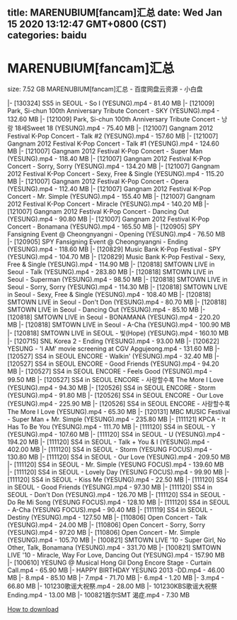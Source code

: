 
title: MARENUBIUM[fancam]汇总
date: Wed Jan 15 2020 13:12:47 GMT+0800 (CST)    
categories: baidu
---

# MARENUBIUM[fancam]汇总
size: 7.52 GB
 MARENUBIUM[fancam]汇总 - 百度网盘云资源 - 小白盘
 
|- [130324] SS5 in SEOUL - So I (YESUNG).mp4 - 81.40 MB
|- [121009] Park, Si-chun 100th Anniversary Tribute Concert - SKY (YESUNG).mp4 - 132.60 MB
|- [121009] Park, Si-chun 100th Anniversary Tribute Concert - 낭랑 18세Sweet 18 (YESUNG).mp4 - 75.40 MB
|- [121007] Gangnam 2012 Festival K-Pop Concert - Talk #2 (YESUNG).mp4 - 157.60 MB
|- [121007] Gangnam 2012 Festival K-Pop Concert - Talk #1 (YESUNG).mp4 - 124.60 MB
|- [121007] Gangnam 2012 Festival K-Pop Concert - Super Man (YESUNG).mp4 - 118.40 MB
|- [121007] Gangnam 2012 Festival K-Pop Concert - Sorry, Sorry (YESUNG).mp4 - 134.20 MB
|- [121007] Gangnam 2012 Festival K-Pop Concert - Sexy, Free & Single (YESUNG).mp4 - 115.20 MB
|- [121007] Gangnam 2012 Festival K-Pop Concert - Opera (YESUNG).mp4 - 112.40 MB
|- [121007] Gangnam 2012 Festival K-Pop Concert - Mr. Simple (YESUNG).mp4 - 155.40 MB
|- [121007] Gangnam 2012 Festival K-Pop Concert - Miracle (YESUNG).mp4 - 140.20 MB
|- [121007] Gangnam 2012 Festival K-Pop Concert - Dancing Out (YESUNG).mp4 - 90.80 MB
|- [121007] Gangnam 2012 Festival K-Pop Concert - Bonamana (YESUNG).mp4 - 165.50 MB
|- [120905] SPY Fansigning Event @ Cheongnyangni - Opening (YESUNG).mp4 - 76.50 MB
|- [120905] SPY Fansigning Event @ Cheongnyangni - Ending (YESUNG).mp4 - 118.60 MB
|- [120829] Music Bank K-Pop Festival - SPY (YESUNG).mp4 - 104.70 MB
|- [120829] Music Bank K-Pop Festival - Sexy, Free & Single (YESUNG).mp4 - 114.90 MB
|- [120818] SMTOWN LIVE in Seoul - Talk (YESUNG).mp4 - 283.80 MB
|- [120818] SMTOWN LIVE in Seoul - Superman (YESUNG).mp4 - 98.50 MB
|- [120818] SMTOWN LIVE in Seoul - Sorry, Sorry (YESUNG).mp4 - 114.30 MB
|- [120818] SMTOWN LIVE in Seoul - Sexy, Free & Single (YESUNG).mp4 - 108.40 MB
|- [120818] SMTOWN LIVE in Seoul - Don't Don (YESUNG).mp4 - 80.70 MB
|- [120818] SMTOWN LIVE in Seoul - Dancing Out (YESUNG).mp4 - 85.10 MB
|- [120818] SMTOWN LIVE in Seoul - BONAMANA (YESUNG).mp4 - 220.20 MB
|- [120818] SMTOWN LIVE in Seoul - A-Cha (YESUNG).mp4 - 100.90 MB
|- [120818] SMTOWN LIVE in SEOUL - 빛(Hope) (YESUNG).mp4 - 160.10 MB
|- [120715] SNL Korea 2 - Ending (YESUNG).mp4 - 93.00 MB
|- [120622] YESUNG - 'I AM' movie screening at CGV Apgujeong.mp4 - 131.60 MB
|- [120527] SS4 in SEOUL ENCORE - Walkin' (YESUNG).mp4 - 32.40 MB
|- [120527] SS4 in SEOUL ENCORE - Good Friends (YESUNG).mp4 - 94.20 MB
|- [120527] SS4 in SEOUL ENCORE - Feels Good (YESUNG).mp4 - 99.50 MB
|- [120527] SS4 in SEOUL ENCORE - 사랑할수록 The More I Love (YESUNG).mp4 - 94.30 MB
|- [120526] SS4 in SEOUL ENCORE - Storm (YESUNG).mp4 - 91.80 MB
|- [120526] SS4 in SEOUL ENCORE - Our Love (YESUNG).mp4 - 225.90 MB
|- [120526] SS4 in SEOUL ENCORE - 사랑할수록 The More I Love (YESUNG).mp4 - 65.30 MB
|- [120131] MBC MUSIC Festival - Super Man + Mr. Simple (YESUNG).mp4 - 235.80 MB
|- [111121] KPCA - It Has To Be You (YESUNG).mp4 - 111.70 MB
|- [111120] SS4 in SEOUL - Y (YESUNG).mp4 - 107.60 MB
|- [111120] SS4 in SEOUL - U (YESUNG).mp4 - 194.20 MB
|- [111120] SS4 in SEOUL - Talk + You & I (YESUNG).mp4 - 402.00 MB
|- [111120] SS4 in SEOUL - Storm (YESUNG FOCUS).mp4 - 130.80 MB
|- [111120] SS4 in SEOUL - Our Love (YESUNG).mp4 - 209.50 MB
|- [111120] SS4 in SEOUL - Mr. Simple (YESUNG FOCUS).mp4 - 139.60 MB
|- [111120] SS4 in SEOUL - Lovely Day (YESUNG FOCUS).mp4 - 99.90 MB
|- [111120] SS4 in SEOUL - Kiss Me (YESUNG).mp4 - 22.50 MB
|- [111120] SS4 in SEOUL - Good Friends (YESUNG).mp4 - 97.30 MB
|- [111120] SS4 in SEOUL - Don't Don (YESUNG).mp4 - 126.70 MB
|- [111120] SS4 in SEOUL - Do Re Mi Song (YESUNG FOCUS).mp4 - 128.10 MB
|- [111120] SS4 in SEOUL - A-Cha (YESUNG FOCUS).mp4 - 90.40 MB
|- [111119] SS4 in SEOUL - Destiny (YESUNG).mp4 - 127.50 MB
|- [110806] Open Concert - Talk (YESUNG).mp4 - 24.00 MB
|- [110806] Open Concert - Sorry, Sorry (YESUNG).mp4 - 97.20 MB
|- [110806] Open Concert - Mr. Simple (YESUNG).mp4 - 105.70 MB
|- [100821] SMTOWN LIVE '10 - Super Girl, No Other, Talk, Bonamana (YESUNG).mp4 - 331.70 MB
|- [100821] SMTOWN LIVE '10 - Miracle, Way For Love, Dancing Out (YESUNG).mp4 - 157.90 MB
|- [100610] YESUNG @ Musical Hong Gil Dong Encore Stage - Curtain Call.mp4 - 65.90 MB
|- HAPPY BIRTHDAY YESUNG 2013 -DD.mp4 - 46.00 MB
|- 8.mp4 - 85.10 MB
|- 7.mp4 - 71.70 MB
|- 6.mp4 - 1.20 MB
|- 3.mp4 - 66.80 MB
|- 101230歌谣大祝祭.mp4 - 28.00 MB
|- 101230KBS歌谣大祝祭Ending.mp4 - 13.00 MB
|- 100821首尔SMT 渴症.mp4 - 7.30 MB

[How to download](https://bpcam.bemobtrk.com/go/2ceec3aa-1ca2-46d6-b9ff-aaa5c184517c?jno=120)